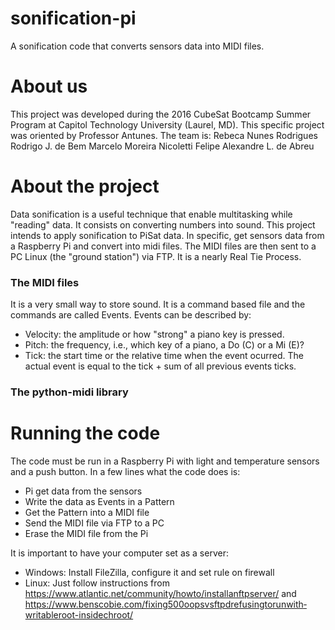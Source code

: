 # sonification-pi
A sonification code that converts sensors data into MIDI files. 

# About us
This project was developed during the 2016 CubeSat Bootcamp Summer Program  at Capitol Technology University (Laurel, MD). This specific project was oriented by Professor Antunes.
The team is:
Rebeca Nunes Rodrigues
Rodrigo J. de Bem
Marcelo Moreira Nicoletti
Felipe Alexandre L. de Abreu

# About the project
Data sonification is a useful technique that enable multitasking while "reading" data. It consists on converting numbers into sound. This project intends to apply sonification to PiSat data. In specific, get sensors data from a Raspberry Pi and convert into midi files. The MIDI files are then sent to a PC Linux (the "ground station") via FTP. It is a nearly Real Tie Process.
### The MIDI files
It is a very small way to store sound. It is a command based file and the commands are called Events.
Events can be described by:
- Velocity: the amplitude or how "strong" a piano key is pressed.
- Pitch: the frequency, i.e., which key of a piano, a Do (C) or a Mi (E)?
- Tick: the start time or the relative time when the event ocurred. The actual event is equal to the tick + sum of all previous events ticks.
### The python-midi library

# Running the code
The code must be run in a Raspberry Pi with light and temperature sensors and a push button.
In a few lines what the code does is:
- Pi get data from the sensors
- Write the data as Events in a Pattern
- Get the Pattern into a MIDI file
- Send the MIDI file via FTP to a PC
- Erase the MIDI file from the Pi

It is important to have your computer set as a server:
- Windows: Install FileZilla, configure it and set rule on firewall
- Linux: Just follow instructions from https://www.atlantic.net/community/howto/install­an­ftp­server/
and
https://www.benscobie.com/fixing­500­oops­vsftpd­refusing­to­run­with­writable­root-inside­chroot/
